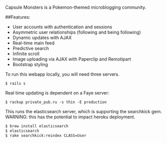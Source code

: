 Capsule Monsters is a Pokemon-themed microblogging community.

##Features:
* User accounts with authentication and sessions
* Asymmetric user relationships (following and being following)
* Dynamic updates with AJAX
* Real-time main feed
* Predictive search
* Infinite scroll
* Image uploading via AJAX with Paperclip and Remotipart
* Bootstrap styling

To run this webapp locally, you will need three servers.

```
$ rails s
```

Real time updating is dependent on a Faye server:

```
$ rackup private_pub.ru -s thin -E production
```

This runs the elasticsearch server, which is supporting the searchkick gem.
WARNING: this has the potential to impact heroku deployment.

```bash
$ brew install elasticsearch
$ elasticsearch
$ rake searchkick:reindex CLASS=User
```
